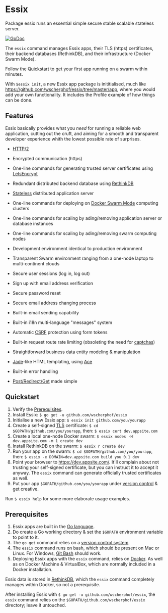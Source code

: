 # Essix
Package essix runs an essential simple secure stable scalable stateless server.

[![GoDoc](https://godoc.org/github.com/wscherphof/essix?status.svg)](https://godoc.org/github.com/wscherphof/essix)

The `essix` command manages Essix apps, their TLS (https) certificates, their
backend databases (RethinkDB), and their infrastructure (Docker Swarm Mode).

Follow the [Quickstart](#quickstart) to get your first app running on a swarm within minutes.

With `$essix init`, a new Essix app package is inititialised, much like
https://github.com/wscherphof/essix/tree/master/app, where you would add your
own functionality. It includes the Profile example of how things can be done.

## Features

Essix basically provides what you _need_ for running a reliable web application,
cutting out the cruft, and aiming for a smooth and transparent developer
experience whith the lowest possible rate of surprises.

- [HTTP/2](https://en.wikipedia.org/wiki/HTTP/2)
- Encrypted communication (https)
- One-line commands for generating trusted server certificates using [LetsEncrypt](https://letsencrypt.org/)
- Redundant distributed backend database using [RethinkDB](https://www.rethinkdb.com/)
- [Stateless](https://en.wikipedia.org/wiki/Stateless_protocol) distributed application server
- One-line commands for deploying on [Docker Swarm Mode](https://docs.docker.com/engine/swarm/) computing clusters
- One-line commands for scaling by ading/removing application server or database instances
- One-line commands for scaling by ading/removing swarm computing nodes
- Development environment identical to production environment
- Transparent Swarm environment ranging from a one-node laptop to multi-continent clouds

- Secure user sessions (log in, log out)
- Sign up with email address verification
- Secure password reset
- Secure email address changing process
- Built-in email sending capability
- Built-in i18n multi-language "messages" system

- Automatic [CSRF](https://www.owasp.org/index.php/Cross-Site_Request_Forgery_(CSRF)) protection using form tokens
- Built-in request route rate limiting (obsoleting the need for [captchas](https://www.owasp.org/index.php/Testing_for_Captcha_(OWASP-AT-012)#WARNING:_CAPTCHA_protection_is_an_ineffective_security_mechanism_and_should_be_perceived_as_a_.22rate_limiting.22_protection_only.21))

- Straightforward business data entity modeling & manipulation
- [Jade](http://jadelang.net/)-like HTML templating, using [Ace](https://github.com/yosssi/ace)
- Built-in error handling
- [Post/Redirect/Get](https://en.wikipedia.org/wiki/Post/Redirect/Get) made simple

## Quickstart

1. Verify the [Prerequisites](#prerequisites).
1. Install Essix: `$ go get -u github.com/wscherphof/essix`
1. Initialise a new Essix app: `$ essix init github.com/you/yourapp`
1. Create a self-signed [TLS](https://en.wikipedia.org/wiki/Transport_Layer_Security) certificate: `$ cd $GOPATH/github.com/you/yourapp`, then: `$ essix cert dev.appsite.com`
1. Create a local one-node Docker swarm: `$ essix nodes -H dev.appsite.com -m 1 create dev`
1. Install RethinkDB on the swarm: `$ essix r create dev`
1. Run your app on the swarm: `$ cd $GOPATH/github.com/you/yourapp`, then: `$ essix -e DOMAIN=dev.appsite.com build you 0.1 dev`
1. Point your browser to https://dev.appsite.com/. It'll complain about not trusting your self-signed certificate, but you can instruct it to accept it anyway. The `essix` command can generate officially trusted certificates as well.
1. Put your app `$GOPATH/github.com/you/yourapp` under [version control](https://guides.github.com/introduction/getting-your-project-on-github) & get creative.

Run `$ essix help` for some more elaborate usage examples.

## Prerequisites

1. Essix apps are built in the [Go language](https://golang.org/doc/install).
1. Do create a Go working directory & set the `$GOPATH` environment variable to point to it.
1. The `go get` command relies on a [version control system]().
1. The `essix` command runs on bash, which should be present on Mac or Linux.
For Windows, [Git Bash](https://git-for-windows.github.io/) should work.
1. Deploying Essix apps with the `essix` command, relies on [Docker](https://www.docker.com/products/docker).
As well as on Docker Machine & VirtualBox, which are normally included in a Docker installation.

Essix data is stored in [RethinkDB](https://www.rethinkdb.com/), which the
`essix` command completely manages within Docker, so not a prerequisite.

After installing Essix with `$ go get -u github.com/wscherphof/essix`, the
`essix` command relies on the `$GOPATH/github.com/wscherphof/essix` directory;
leave it untouched.
